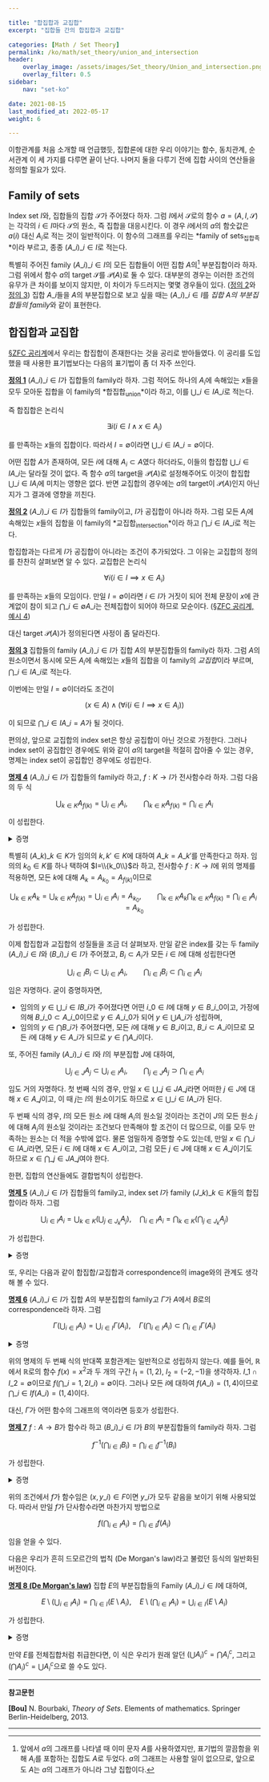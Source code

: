 ```yaml
---

title: "합집합과 교집합"
excerpt: "집합들 간의 합집합과 교집합"

categories: [Math / Set Theory]
permalink: /ko/math/set_theory/union_and_intersection
header:
    overlay_image: /assets/images/Set_theory/Union_and_intersection.png
    overlay_filter: 0.5
sidebar: 
    nav: "set-ko"

date: 2021-08-15
last_modified_at: 2022-05-17
weight: 6

---
```


이항관계를 처음 소개할 때 언급했듯, 집합론에 대한 우리 이야기는 함수, 동치관계, 순서관계 이 세 가지를 다루면 끝이 난다. 나머지 둘을 다루기 전에 집합 사이의 연산들을 정의할 필요가 있다.

## Family of sets

Index set $I$와, 집합들의 집합 $\mathcal{S}$가 주어졌다 하자. 그럼 $I$에서 $\mathcal{S}$로의 함수 $a=(A,I,\mathcal{S})$는 각각의 $i\in I$마다 $\mathcal{S}$의 원소, 즉 집합을 대응시킨다. 이 경우 $i$에서의 $a$의 함숫값은 $a(i)$ 대신 $A_i$로 적는 것이 일반적이다. 이 함수의 그래프를 우리는 *family of sets<sub>집합족</sub>*이라 부르고, 종종 $(A\_i)\_{i\in I}$로 적는다. 

특별히 주어진 family $(A\_i)\_{i\in I}$의 모든 집합들이 어떤 집합 $A$의[^1] 부분집합이라 하자. 그럼 위에서 함수 $a$의 target $\mathcal{S}$를 $\mathcal{P}(A)$로 둘 수 있다. 대부분의 경우는 이러한 조건의 유무가 큰 차이를 보이지 않지만, 이 차이가 두드러지는 몇몇 경우들이 있다. ([정의 2](#df2)와 [정의 3](#df3)) 집합 $A\_i$들을 $A$의 부분집합으로 보고 싶을 때는 $(A\_i)\_{i\in I}$를 *집합 $A$의 부분집합들의 family*와 같이 표현한다.

## 합집합과 교집합

[§ZFC 공리계](/ko/math/set_theory/zfc_axioms)에서 우리는 합집합이 존재한다는 것을 공리로 받아들였다. 이 공리를 도입했을 때 사용한 표기법보다는 다음의 표기법이 좀 더 자주 쓰인다.

<div class="definition" markdown="1">

<ins id="df1">**정의 1**</ins> $(A\_i)\_{i\in I}$가 집합들의 family라 하자. 그럼 <phrase>적어도 하나의 $A_i$에 속해있는 $x$들을 모두 모아둔 집합</phrase>을 이 family의 *합집합<sub>union</sub>*이라 하고, 이를 $\bigcup\_{i\in I}A\_i$로 적는다.

</div>

즉 합집합은 논리식

$$\exists i(i\in I\wedge x\in A_i)$$

를 만족하는 $x$들의 집합이다. 따라서 $I=\emptyset$이라면 $\bigcup\_{i\in I} A\_i=\emptyset$이다. 

어떤 집합 $A$가 존재하여, 모든 $i$에 대해 $A_i\subset A$였다 하더라도, 이들의 합집합 $\bigcup\_{i\in I}A\_i$는 달라질 것이 없다. 즉 함수 $a$의 target을 $\mathcal{P}(A)$로 설정해주어도 이것이 합집합 $\bigcup\_{i\in I}A_i$에 미치는 영향은 없다. 반면 교집합의 경우에는 $a$의 target이 $\mathcal{P}(A)$인지 아닌지가 그 결과에 영향을 끼친다.

<div class="definition" markdown="1">

<ins id="df2">**정의 2**</ins> $(A\_i)\_{i\in I}$가 집합들의 family이고, $I$가 공집합이 아니라 하자. 그럼 <phrase>모든 $A_i$에 속해있는 $x$들의 집합</phrase>을 이 family의 *교집합<sub>intersection</sub>*이라 하고 $\bigcap\_{i\in I}A\_i$로 적는다.

</div>

합집합과는 다르게 $I$가 공집합이 아니라는 조건이 추가되었다. 그 이유는 교집합의 정의를 찬찬히 살펴보면 알 수 있다. 교집합은 논리식

$$\forall i(i\in I\implies x\in A_i)$$

를 만족하는 $x$들의 모임이다. 만일 $I=\emptyset$이라면 $i\in I$가 거짓이 되어 전체 문장이 $x$에 관계없이 참이 되고 $\bigcap\_{i\in\emptyset} A\_i$는 전체집합이 되어야 하므로 모순이다. ([§ZFC 공리계, 예시 4](/ko/math/set_theory/zfc_axioms#ex4))

대신 target $\mathcal{P}(A)$가 정의된다면 사정이 좀 달라진다.

<div class="definition" markdown="1">

<ins id="df3">**정의 3**</ins> 집합들의 family $(A\_i)\_{i\in I}$가 집합 $A$의 부분집합들의 family라 하자. 그럼 <phrase>$A$의 원소이면서 동시에 모든 $A_i$에 속해있는 $x$들의 집합</phrase>을 이 family의 *교집합*이라 부르며, $\bigcap\_{i\in I}A\_i$로 적는다.

</div>

이번에는 만일 $I=\emptyset$이더라도 조건이 

$$(x\in A)\wedge (\forall i(i\in I\implies x\in A_i))$$

이 되므로 $\bigcap\_{i\in I} A\_i=A$가 될 것이다. 

편의상, 앞으로 교집합의 index set은 항상 공집합이 아닌 것으로 가정한다. 그러나 index set이 공집합인 경우에도 위와 같이 $a$의 target을 적절히 잡아줄 수 있는 경우, 명제는 index set이 공집합인 경우에도 성립한다. 

<div class="proposition" markdown="1">

<ins id="pp4">**명제 4**</ins> $(A\_i)\_{i\in I}$가 집합들의 family라 하고, $f:K\rightarrow I$가 전사함수라 하자. 그럼 다음의 두 식

$$\bigcup_{k\in K}A_{f(k)}=\bigcup_{i\in I}A_i,\qquad \bigcap_{k\in K}A_{f(k)}=\bigcap_{i\in I}A_i$$

이 성립한다.

</div>

<details class="proof" markdown="1">
<summary>증명</summary>

우선 $x\in\bigcup\_{i\in I} A\_i$라 하자. 즉 어떤 $i_0\in I$에 대하여 $x\in A_{i_0}$이다. 그런데, $f$는 전사함수이므로 어떤 $k_0\in K$가 존재하여 $i_0=f(k_0)$이고, 따라서 $x\in A\_{f(k_0)}$이므로 $x\in\bigcup\_{k\in K}A\_{f(k)}$이다.  

반대로, 만일 $x\in\bigcup\_{k\in K}A\_{f(k)}$가 성립한다면, 어떤 $k_0\in K$에 대하여 $x\in A\_{f(k_0)}$이다. 그런데 $f(k_0)\in I$이므로, $A\_{f(k_0)}$는 $(A_i)\_{i\in I}$를 구성하는 집합 중 하나이고 따라서 $x\in \bigcup_{i\in I} A_{i}$이다.

이제 두 번째 식을 보여야 한다. 우선 $x\in\bigcap\_{i\in I}A\_i$라 하자. 그럼 모든 $i\in I$에 대하여 $x\in A\_i$이다. 임의의 $k_0\in K$에 대하여 $f(k_0)\in I$이므로, 모든 $k\in K$에 대하여 $x\in A\_{f(k)}$이고 따라서 $x\in \bigcap\_{k\in K}A\_{f(k)}$이다.  
반대로 만일 모든 $k\in K$에 대하여 $x\in A\_{f(k)}$라면, $f$는 전사이므로 모든 $i\in I$에 대해 $x\in A\_{f(k)}$이기도 하다.

</details>

특별히 $(A\_k)\_{k\in K}$가 임의의 $k,k'\in K$에 대하여 $A\_k=A\_{k'}$를 만족한다고 하자. 임의의 $k_0\in K$를 하나 택하여 $I=\\{k_0\\}$라 하고, 전사함수 $f:K\rightarrow I$에 위의 명제를 적용하면, 모든 $k$에 대해 $A_k=A_{k_0}=A_{f(k)}$이므로

$$\bigcup_{k\in K} A_k=\bigcup_{k\in K} A_{f(k)}=\bigcup_{i\in I}A_i=A_{k_0},\qquad \bigcap_{k\in K}A_k\bigcap_{k\in K}A_{f(k)}=\bigcap_{i\in I}A_i=A_{k_0}$$

가 성립한다.

이제 합집합과 교집합의 성질들을 조금 더 살펴보자. 만일 같은 index를 갖는 두 family $(A\_i)\_{i\in I}$와 $(B\_i)\_{i\in I}$가 주어졌고, $B_i\subset A_i$가 모든 $i\in I$에 대해 성립한다면 

$$\bigcup_{i\in I} B_i\subset\bigcup_{i\in I} A_i,\qquad \bigcap_{i\in I} B_i\subset\bigcap_{i\in I} A_i$$

임은 자명하다. 굳이 증명하자면, 

- 임의의 $y\in\bigcup\_{i\in I}B\_i$가 주어졌다면 어떤 $i\_0\in I$에 대해 $y\in B\_{i\_0}$이고, 가정에 의해 $B\_{i\_0}\subset A\_{i\_0}$이므로 $y\in A\_{i\_0}$가 되어 $y\in\bigcup A\_i$가 성립하며, 
- 임의의 $y\in\bigcap B\_i$가 주어졌다면, 모든 $i$에 대해 $y\in B\_i$이고, $B\_i\subset A\_i$이므로 모든 $i$에 대해 $y\in A\_i$가 되므로 $y\in\bigcap A\_i$이다. 

또, 주어진 family $(A\_i)\_{i\in I}$와 $I$의 부분집합 $J$에 대하여, 

$$\bigcup_{j\in J}A_j\subset\bigcup_{i\in I} A_i,\qquad\bigcap_{j\in J}A_j\supset\bigcap_{i\in I} A_i$$

임도 거의 자명하다. 첫 번째 식의 경우, 만일 $x\in \bigcup\_{j\in J} A\_j$라면 어떠한 $j\in J$에 대해 $x\in A\_j$이고, 이 때 $j$는 $I$의 원소이기도 하므로 $x\in\bigcup\_{i\in I} A\_i$가 된다. 

두 번째 식의 경우, <phrase>$I$의 모든 원소 $i$에 대해 $A_i$의 원소일 것</phrase>이라는 조건이 <phrase>$J$의 모든 원소 $j$에 대해 $A_j$의 원소일 것</phrase>이라는 조건보다 만족해야 할 조건이 더 많으므로, 이를 모두 만족하는 원소는 더 적을 수밖에 없다. 물론 엄밀하게 증명할 수도 있는데, 만일 $x\in\bigcap\_{i\in I} A\_i$라면, 모든 $i\in I$에 대해 $x\in A\_i$이고, 그럼 모든 $j\in J$에 대해 $x\in A\_j$이기도 하므로 $x\in\bigcap\_{j\in J} A\_j$여야 한다. 

한편, 집합의 연산들에도 결합법칙이 성립한다.

<div class="proposition" markdown="1">

<ins id="df5">**명제 5**</ins>  $(A\_i)\_{i\in I}$가 집합들의 family고, index set $I$가 family $(J\_k)\_{k\in K}$들의 합집합이라 하자. 그럼

$$\bigcup_{i\in I} A_i=\bigcup_{k\in K}\left(\bigcup_{j\in J_k} A_j\right),\quad \bigcap_{i\in I}A_i=\bigcap_{k\in K}\left(\bigcap_{j\in J_k} A_j\right)$$

가 성립한다.
</div>
<details class="proof" markdown="1">
<summary>증명</summary>
우선 합집합에 관한 식부터 보이자. 만일 $x\in \bigcup\_{i\in I}A\_i$라면, 어떠한 $i_0\in I$에 대하여 $x\in A\_{i_0}$이다. 이제 $I=\bigcup\_{k\in K} J\_k$이므로, 어떤 $k_0$가 존재하여 $i_0\in J\_{k_0}$이다. 그럼

$$A_{i_0}=\bigcup_{i\in \{i_0\}}A_i\subset\bigcup_{j\in J_{k_0}} A_j=\bigcup_{k\in\left\{k_0\right\}}\left(\bigcup_{i\in J_k} A_i\right)\subset \bigcup_{k\in K}\left(\bigcup_{j\in J_k} A_j\right)$$

이므로 $x\in A\_{i_0}\subset \bigcup\_{k\in K}\left(\bigcup\_{j\in J_k} A\_j\right)$이다.  

반대로 만일 $x\in \bigcup\_{k\in K}\left(\bigcup\_{j\in J_k} A_j\right)$이라면, 어떠한 $k_0\in K$에 대하여 $x\in \bigcup\_{j\in J\_{k_0}}A\_j$이고, 따라서 다시 어떤 $i_0\in J\_{k_0}$에 대하여 $x\in A\_{i_0}$이다. 이제 $i_0\in I$이므로 $x\in\bigcup\_{i\in I} A\_i$이다. 

이와 비슷하게 두 번째 식도 보일 수 있다. 만일 $x\in\bigcap\_{i\in I} A\_i$라면, 모든 $i\in I$에 대하여 $x\in A\_i$이다. 임의의 $k\in K$에 대하여 $J\_{k}\subset I$이므로, 모든 $i\in I$에 대하여 위의 식이 성립한다는 말은 모든 $j\in J\_{k}$에 대하여 $x\in A\_j$가 성립한다는 말이기도 하다. 임의로 선택된 $k$에 대하여 이것이 성립하므로, 이는 정확히 $x\in\bigcap\_{k\in K}\left(\bigcap\_{j\in J\_{k}}A_j\right)$를 의미한다.
</details>

또, 우리는 다음과 같이 합집합/교집합과 correspondence의 image와의 관계도 생각해 볼 수 있다.

<div class="proposition" markdown="1">

<ins id="pp6">**명제 6**</ins>  $(A\_i)\_{i\in I}$가 집합 $A$의 부분집합의 family고 $\Gamma$가 $A$에서 $B$로의 correspondence라 하자. 그럼

$$\Gamma\left(\bigcup_{i\in I} A_i\right)=\bigcup_{i\in I}\Gamma(A_i),\quad \Gamma\left(\bigcap_{i\in I} A_i\right)\subset\bigcap_{i\in I}\Gamma(A_i)$$

</div>
<details class="proof" markdown="1">
<summary>증명</summary>

우선 첫 번째 식을 보이자. 만일 $y\in \Gamma\left(\bigcup\_{i\in I}A_i\right)$라면, 적당한 $x\in \bigcup\_{i\in I}A_i$가 존재하여 $(x,y)\in \Gamma$이다. 이제 $x\in A_j$라 하면 $y\in \Gamma(A_j)$이므로 $y\in\bigcup\_{i\in I}\Gamma\left(A_i\right)$가 성립한다. 반대로 만일 $y\in \bigcup\_{i\in I}\Gamma\left(A_i\right)$라면 어떤 $j$에 대하여 $y\in \Gamma\left(A\_j\right)$이므로, 적당한 $x\in A\_j$가 존재하여 $(x,y)\in\Gamma$이다. 따라서 $y\in\Gamma\left(\bigcup\_{i\in I} A\_i\right)$가 성립한다.

두 번째 식은 한쪽 방향만 보이면 충분하다. $y\in\Gamma\left(\bigcap\_{i\in I}A\_i\right)$라 하자. 그럼 어떤 $x\in\bigcap\_{i\in I}A\_i$가 존재하여 $(x,y)\in \Gamma$이다. $x$는 모든 $A\_i$에 속하므로, 우리는 $(x,y)\in\Gamma(A\_i)$가 모든 $A\_i$에 대해 성립하는 것을 안다. 즉 $y\in \bigcap\_{i\in I}\Gamma\left(A\_i\right)$이다.
</details>

위의 명제의 두 번째 식의 반대쪽 포함관계는 일반적으로 성립하지 않는다. 예를 들어, $\mathbb{R}$에서 $\mathbb{R}$로의 함수 $f(x)=x^2$과 두 개의 구간 $I_1=(1,2)$, $I_2=(-2,-1)$을 생각하자. $I\_1\cap I\_2=\emptyset$이므로 $f(\bigcap\_{i=1,2}I\_i)=\emptyset$이다. 그러나 모든 $i$에 대하여 $f(A\_i)=(1,4)$이므로 $\bigcap\_{i\in I}f(A\_i)=(1,4)$이다. 

대신, $\Gamma$가 어떤 함수의 그래프의 역이라면 등호가 성립한다.

<div class="proposition" markdown="1">

<ins id="pp7">**명제 7**</ins>  $f:A\rightarrow B$가 함수라 하고 $(B\_i)\_{i\in I}$가 $B$의 부분집합들의 family라 하자. 그럼 
  
  $$f^{-1}\left(\bigcap_{i\in I} B_i\right)=\bigcap_{i\in I} f^{-1}(B_i)$$

가 성립한다. 
</div>

<details class="proof--alone" markdown="1">
<summary>증명</summary>

한쪽 포함관계는 더 일반적인 경우에서 증명하였으므로, 반대쪽 포함관계만 증명하면 충분하다. 

함수 $f$의 그래프를 $F$라 하고, $x\in\bigcap\_{i\in I} f^{-1}(B\_i)$가 주어졌다 하자. 그럼 모든 $i$에 대하여 $x\in f^{-1}(B_i)$이다. 즉, 모든 $i$에 대해 $(x,y\_i)\in F$이도록 하는 $y\_i\in B\_i$가 존재한다. 그런데 $F$는 functional이므로 그러한 $y\_i$는 유일하다. 이 공통된 값을 $y$라 하면 모든 $i\in I$에 대해 $y\in B\_i$이므로 $y\in\bigcap\_{i\in I} B\_i$이고, 따라서 $f(x)=y$에서 $x\in f^{-1}\left(\bigcap\_{i\in I} B\_i\right)$이다.
</details>

위의 조건에서 $f$가 함수임은 $(x,y\_i)\in F$이면 $y\_i$가 모두 같음을 보이기 위해 사용되었다. 따라서 만일 $f$가 단사함수라면 마찬가지 방법으로

$$f\left(\bigcap_{i\in I} A_i\right)=\bigcap_{i\in I} f(A_i)$$

임을 얻을 수 있다. 

다음은 우리가 흔히 드모르간의 법칙 (De Morgan's law)라고 불렀던 등식의 일반화된 버전이다.

<div class="proposition" markdown="1">

<ins id="pp8">**명제 8 (De Morgan's law)**</ins> 집합 $E$의 부분집합들의 Family $(A\_i)\_{i\in I}$에 대하여, 
  
$$E\setminus \left(\bigcup_{i\in I}A_i\right)=\bigcap_{i\in I}(E\setminus A_i),\quad E\setminus\left(\bigcap_{i\in I} A_i\right)=\bigcup_{i\in I} (E\setminus A_i)$$

가 성립한다.
</div>
<details class="proof" markdown="1">
<summary>증명</summary>
첫 번째 식을 보이기 위해 우선 $x\in E\setminus\left(\bigcup\_{i\in I} A\_i\right)$라 하자. 그럼 $x\in E$이고 $x\not\in\left(\bigcup\_{i\in I} A\_i\right)$이다. 따라서 모든 $i$에 대하여 $x\not\in A_i$이므로, $x\in (E\setminus A_i)$가 모든 $i$에 대하여 성립한다. 즉 $x\in\bigcap\_{i\in I}(E\setminus A\_i)$이다.  
반대로 만일 $x\in\bigcap\_{i\in I} (E\setminus A\_i)$라면, 임의의 $i\in I$에 대하여 $x\in E\setminus A_i$이고, 따라서 모든 $i\in I$에 대하여 $x\not\in A\_i$이다. 이제 $x\not\in\bigcup\_{i\in I} A\_i$이므로 $x\in E\setminus\bigcup\_{i\in I} A_i$이다.

두 번째 식은 등식 $E\setminus(E\setminus A)=A$가 모든 $A\subset E$에 대해 성립하므로 첫 번째 식으로부터 자명.
</details>

만약 $E$를 전체집합처럼 취급한다면, 이 식은 우리가 원래 알던 $(\bigcup A_i)^c=\bigcap A_i^c$, 그리고 $(\bigcap A_i)^c=\bigcup A_i^c$으로 쓸 수도 있다. 



---
**참고문헌**

**[Bou]** N. Bourbaki, <i>Theory of Sets</i>. Elements of mathematics. Springer Berlin-Heidelberg, 2013.

---

[^1]: 앞에서 $a$의 그래프를 나타낼 때 이미 문자 $A$를 사용하였지만, 표기법의 깔끔함을 위해 $A_i$를 포함하는 집합도 $A$로 두었다. $a$의 그래프는 사용할 일이 없으므로, 앞으로도 $A$는 $a$의 그래프가 아니라 그냥 집합이다.